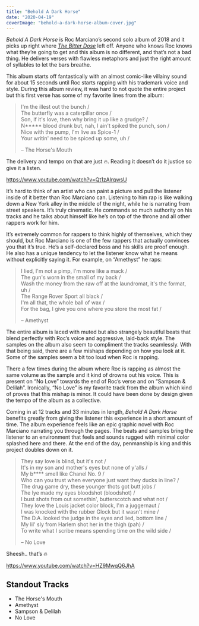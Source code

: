 ```yaml
---
title: "Behold A Dark Horse"
date: "2020-04-19"
coverImage: "behold-a-dark-horse-album-cover.jpg"
---
```


_Behold A Dark Horse_ is Roc Marciano’s second solo album of 2018 and it picks up right where _[The Bitter Dose](https://open.spotify.com/album/2fSadHflGE0MhtkwiymFBg?si=zXSFcTfmQimR8Lmca8qdDA)_ left off. Anyone who knows Roc knows what they’re going to get and this album is no different, and that’s not a bad thing. He delivers verses with flawless metaphors and just the right amount of syllables to let the bars breathe.

This album starts off fantastically with an almost comic-like villainy sound for about 15 seconds until Roc starts rapping with his trademark voice and style. During this album review, it was hard to not quote the entire project but this first verse has some of my favorite lines from the album:

> I'm the illest out the bunch /  
> The butterfly was a caterpillar once /  
> Son, if it's love, then why bring it up like a grudge? /  
> N\*\*\*\*\* blood drunk but, nah, I ain't spiked the punch, son /  
> Nice with the pump, I'm live as Spice-1 /  
> Your writin' need to be spiced up some, uh /
> 
> – The Horse's Mouth

The delivery and tempo on that are just 🔥. Reading it doesn’t do it justice so give it a listen.

https://www.youtube.com/watch?v=Qt1zAlrqwsU

It’s hard to think of an artist who can paint a picture and pull the listener inside of it better than Roc Marciano can. Listening to him rap is like walking down a New York alley in the middle of the night, while he is narrating from street speakers. It’s truly cinematic. He commands so much authority on his tracks and he talks about himself like he’s on top of the throne and all other rappers work for him.

It’s extremely common for rappers to think highly of themselves, which they should, but Roc Marciano is one of the few rappers that actually convinces you that it’s true. He’s a self-declared boss and his skills are proof enough. He also has a unique tendency to let the listener know what he means without explicitly saying it. For example, on “Amethyst” he raps:

> I lied, I'm not a pimp, I'm more like a mack /  
> The gun's worn in the small of my back /  
> Wash the money from the raw off at the laundromat, it's the format, uh /  
> The Range Rover Sport all black /  
> I'm all that, the whole ball of wax /  
> For the bag, I give you one where you store the most fat /
> 
> – Amethyst

The entire album is laced with muted but also strangely beautiful beats that blend perfectly with Roc’s voice and aggressive, laid-back style. The samples on the album also seem to compliment the tracks seamlessly. With that being said, there are a few mishaps depending on how you look at it. Some of the samples seem a bit too loud when Roc is rapping.

There a few times during the album where Roc is rapping as almost the same volume as the sample and it kind of drowns out his voice. This is present on “No Love” towards the end of Roc’s verse and on “Sampson & Delilah”. Ironically, “No Love” is my favorite track from the album which kind of proves that this mishap is minor. It could have been done by design given the tempo of the album as a collective.

Coming in at 12 tracks and 33 minutes in length, _Behold A Dark Horse_ benefits greatly from giving the listener this experience in a short amount of time. The album experience feels like an epic graphic novel with Roc Marciano narrating you through the pages. The beats and samples bring the listener to an environment that feels and sounds rugged with minimal color splashed here and there. At the end of the day, penmanship is king and this project doubles down on it. 

> They say love is blind, but it's not /  
> It's in my son and mother's eyes but none of y'alls /  
> My b\*\*\*\* smell like Chanel No. 9 /  
> Who can you trust when everyone just want they ducks in line? /  
> The drug game dry, these younger thots got butt jobs /  
> The lye made my eyes bloodshot (bloodshot) /  
> I bust shots from out somethin', butterscotch and what not /  
> They love the Louis jacket color block, I'm a juggernaut /  
> I was knocked with the rubber Glock but it wasn't mine /  
> The D.A. looked the judge in the eyes and lied, bottom line /  
> My lil' sly from Harlem shot her in the thigh (pah) /  
> To write what I scribe means spending time on the wild side /
> 
> – No Love

Sheesh.. that’s 🔥

https://www.youtube.com/watch?v=HZ9MwqQ6JhA

## Standout Tracks

- The Horse's Mouth
- Amethyst
- Sampson & Delilah
- No Love
